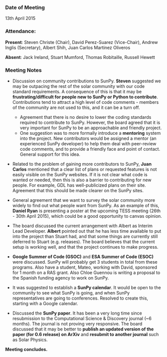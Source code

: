 ### Date of Meeting
13th April 2015

### Attendance: 
**Present**: Steven Christe (Chair), David Perez-Suarez (Vice-Chair), Andrew Inglis (Secretary), Albert Shih, Juan Carlos Martinez Oliveros

**Absent**: Jack Ireland, Stuart Mumford, Thomas Robitaille, Russell Hewett

### Meeting Notes

  - Discussion on community contributions to SunPy. **Steven** suggested we may be outpacing the rest of the solar community with our code standard requirements. A consequence of this is that it may be **frustrating/difficult for people new to SunPy or Python to contribute**. Contributions tend to attract a high level of code comments - members of the community are not used to this, and it can be a turn off.
    - Agreement that there is no desire to lower the coding standards required to contribute to SunPy. However, the board agreed that it is very important for SunPy to be an approachable and friendly project. 
    - One suggestion was to more formally introduce a **mentoring** system into the project. New contributors would be assigned a mentor (an experienced SunPy developer) to help them deal with peer-review code comments, and to provide a friendly face and point of contact. General support for this idea.

  - Related to the problem of gaining more contributors to SunPy, **Juan Carlos** mentioned that a clear list of plans or requested features is not easily visible on the SunPy websites. If it is not clear what code is wanted or needed, then this is also a barrier to contributing for new people. For example, GDL has well-publicized plans on their site. Agreement that this should be made clearer on the SunPy sites.

  - General agreement that we want to survey the solar community more widely to find out what people want from SunPy. As an example of this, **Daniel Ryan** is presenting a poster at the upcoming TESS meeting (26th - 30th April 2015), which could be a good opportunity to canvas opinion.

  - The board discussed the current arrangement with Albert as Interim Lead Developer. **Albert** pointed out that he has less time available to put into the project than Stuart had, and that some things are currently still deferred to Stuart (e.g. releases). The board believes that the current setup is working well, and that the project continues to make progress.

  - **Google Summer of Code (GSOC)** and **ESA Summer of Code (ESOC)** were discussed. SunPy will probably get 3 students in total from these programs. Also have a student, Mateo, working with David, sponsored for 1 month on a RAS grant. Also Chloe Guennou is writing a proposal to the Spanish funding agency to work on SunPy.

  - It was suggested to establish a **SunPy calendar**. It would be open to the community to see what SunPy is going, and when SunPy representatives are going to conferences. Resolved to create this, starting with a Google calendar.

  - Discussed the **SunPy paper**. It has been a very long time since resubmission to the Computational Science & Discovery journal (~6 months). The journal is not proving very responsive. The board discussed that it may be better to **publish an updated version of the paper (for 0.6 release) on ArXiv** and **resubmit to another journal** such as Solar Physics.  

**Meeting concludes.**






